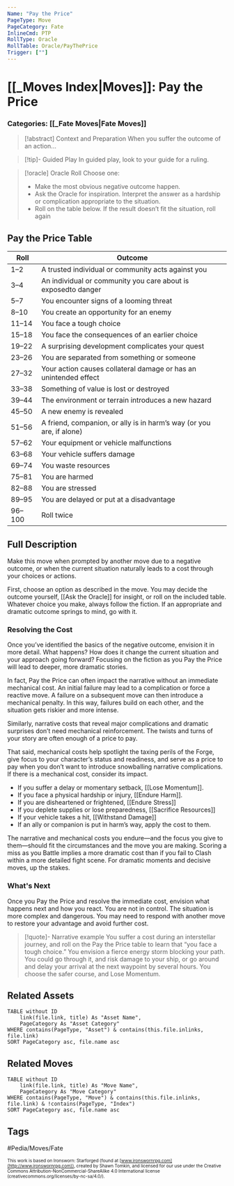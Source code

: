 ```yaml
---
Name: "Pay the Price"
PageType: Move
PageCategory: Fate
InlineCmd: PTP
RollType: Oracle
RollTable: Oracle/PayThePrice
Trigger: [""] 
---
```

# [[_Moves Index|Moves]]: Pay the Price
### Categories: [[_Fate Moves|Fate Moves]]
>[!abstract]  Context and Preparation
>When you suffer the outcome of an action...

> [!tip]- Guided Play
>  In guided play, look to your guide for a ruling.

> [!oracle] Oracle Roll
> Choose one:
>- Make the most obvious negative outcome happen.
>- Ask the Oracle for inspiration. Interpret the answer as a hardship or complication appropriate to the situation.
>- Roll on the table below. If the result doesn’t fit the situation, roll again

## Pay the Price Table
| Roll | Outcome |
| --- | --- |
| 1–2 | A trusted individual or community acts against you |
| 3–4 | An individual or community you care about is exposedto danger |
| 5–7 | You encounter signs of a looming threat |
| 8–10 | You create an opportunity for an enemy |
| 11–14 | You face a tough choice |
| 15–18 | You face the consequences of an earlier choice |
| 19–22 | A surprising development complicates your quest |
| 23–26 | You are separated from something or someone |
| 27–32 | Your action causes collateral damage or has an unintended effect |
| 33–38 | Something of value is lost or destroyed |
| 39–44 | The environment or terrain introduces a new hazard |
| 45–50 | A new enemy is revealed |
| 51–56 | A friend, companion, or ally is in harm’s way (or you are, if alone) |
| 57–62 | Your equipment or vehicle malfunctions |
| 63–68 | Your vehicle suffers damage |
| 69–74 | You waste resources |
| 75–81 | You are harmed |
| 82–88 | You are stressed |
| 89–95 | You are delayed or put at a disadvantage |
| 96–100 | Roll twice |


## Full Description
Make this move when prompted by another move due to a negative outcome, or when the current situation naturally leads to a cost through your choices or actions. 

First, choose an option as described in the move. You may decide the outcome yourself, [[Ask the Oracle]] for insight, or roll on the included table. Whatever choice you make, always follow the fiction. If an appropriate and dramatic outcome springs to mind, go with it.

### Resolving the Cost
Once you’ve identified the basics of the negative outcome, envision it in more detail. What happens? How does it change the current situation and your approach going forward? Focusing on the fiction as you Pay the Price will lead to deeper, more dramatic stories. 

In fact, Pay the Price can often impact the narrative without an immediate mechanical cost. An initial failure may lead to a complication or force a reactive move. A failure on a subsequent move can then introduce a mechanical penalty. In this way, failures build on each other, and the situation gets riskier and more intense. 

Similarly, narrative costs that reveal major complications and dramatic surprises don’t need mechanical reinforcement. The twists and turns of your story are often enough of a price to pay. 

That said, mechanical costs help spotlight the taxing perils of the Forge, give focus to your character’s status and readiness, and serve as a price to pay when you don’t want to introduce snowballing narrative complications. If there is a mechanical cost, consider its impact. 
- If you suffer a delay or momentary setback, [[Lose Momentum]]. 
- If you face a physical hardship or injury, [[Endure Harm]]. 
- If you are disheartened or frightened, [[Endure Stress]]
- If you deplete supplies or lose preparedness, [[Sacrifice Resources]]
- If your vehicle takes a hit, [[Withstand Damage]]
- If an ally or companion is put in harm’s way, apply the cost to them. 

The narrative and mechanical costs you endure—and the focus you give to them—should fit the circumstances and the move you are making. Scoring a miss as you Battle implies a more dramatic cost than if you fail to Clash within a more detailed fight scene. For dramatic moments and decisive moves, up the stakes. 

### What's Next
Once you Pay the Price and resolve the immediate cost, envision what happens next and how you react. You are not in control. The situation is more complex and dangerous. You may need to respond with another move to restore your advantage and avoid further cost.

> [!quote]- Narrative example
> You suffer a cost during an interstellar journey, and roll on the Pay the Price table to learn that “you face a tough choice.” You envision a fierce energy storm blocking your path. You could go through it, and risk damage to your ship, or go around and delay your arrival at the next waypoint by several hours. You choose the safer course, and Lose Momentum. 

## Related Assets
```dataview
TABLE without ID
	link(file.link, title) As "Asset Name",
	PageCategory As "Asset Category"
WHERE contains(PageType, "Asset") & contains(this.file.inlinks, file.link)
SORT PageCategory asc, file.name asc
```

## Related Moves
```dataview
TABLE without ID
	link(file.link, title) As "Move Name",
	PageCategory As "Move Category"
WHERE contains(PageType, "Move") & contains(this.file.inlinks, file.link) & !contains(PageType, "Index")
SORT PageCategory asc, file.name asc
```

## Tags
#Pedia/Moves/Fate 

<font size=-2>This work is based on Ironsworn: Starforged (found at [www.ironswornrpg.com](http://www.ironswornrpg.com)), created by Shawn Tomkin, and licensed for our use under the Creative Commons Attribution-NonCommercial-ShareAlike 4.0 International license  (creativecommons.org/licenses/by-nc-sa/4.0/).</font>